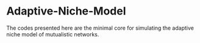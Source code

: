 # Adaptive-Niche-Model
The codes presented here are the minimal core for simulating the adaptive niche model of mutualistic networks. 
